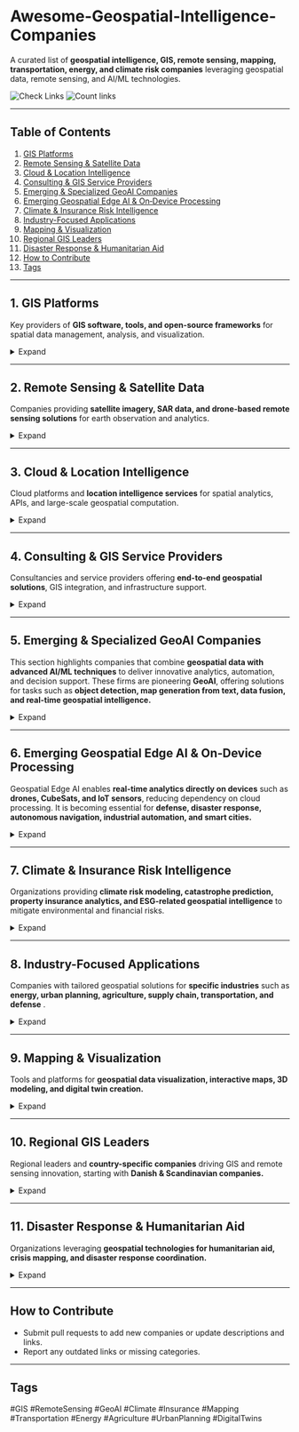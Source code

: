 # Awesome-Geospatial-Intelligence-Companies
A curated list of **geospatial intelligence, GIS, remote sensing, mapping, transportation, energy, and climate risk companies** leveraging geospatial data, remote sensing, and AI/ML technologies.

![Check Links](https://github.com/YanCheng-go/Awesome-Geospatial-Intelligence-Companies/actions/workflows/action.yml/badge.svg)
![Count links](https://img.shields.io/endpoint?url=https://raw.githubusercontent.com/YanCheng-go/Awesome-Geospatial-Intelligence-Companies/master/badges/Count.json)

---

## **Table of Contents**
1. [GIS Platforms](#1-gis-platforms)
2. [Remote Sensing & Satellite Data](#2-remote-sensing--satellite-data)
3. [Cloud & Location Intelligence](#3-cloud--location-intelligence)
4. [Consulting & GIS Service Providers](#4-consulting--gis-service-providers)
5. [Emerging & Specialized GeoAI Companies](#5-emerging--specialized-geoai-companies)
6. [Emerging Geospatial Edge AI & On‑Device Processing](#6-emerging-geospatial-edge-ai--ondevice-processing)
7. [Climate & Insurance Risk Intelligence](#7-climate--insurance-risk-intelligence)
8. [Industry-Focused Applications](#8-industry-focused-applications)
9. [Mapping & Visualization](#9-mapping--visualization)
10. [Regional GIS Leaders](#10-regional-gis-leaders)
11. [Disaster Response & Humanitarian Aid](#11-disaster-response--humanitarian-aid)
12. [How to Contribute](#how-to-contribute)
13. [Tags](#tags)
---

## 1. GIS Platforms

Key providers of **GIS software, tools, and open-source frameworks** for spatial data management, analysis, and visualization.


<details>
<summary>Expand</summary>

### **1.1 Major GIS Software Companies**
- **[Esri](https://www.esri.com/)** – Creator of ArcGIS, one of the most widely used GIS platforms globally.  
- **[Hexagon AB](https://hexagon.com/)** – Offers ERDAS IMAGINE, GeoMedia, and other geospatial solutions.  
- **[Trimble](https://www.trimble.com/)** – Known for GPS/GNSS hardware and GIS software.  
- **[Autodesk](https://www.autodesk.com/)** – Provides AutoCAD Map 3D and geospatial integrations.  
- **[Bentley Systems](https://www.bentley.com/)** – Infrastructure-focused GIS solutions with Bentley Map.

### **1.2 Open-Source & Community-Driven GIS**
- **[QGIS Project](https://qgis.org/)** – Maintains the open-source QGIS desktop and server platform.  
- **[OpenStreetMap (OSM)](https://www.openstreetmap.org/)** – Community-driven mapping platform.  
- **[OSGeo](https://www.osgeo.org/)** – Umbrella foundation for open-source geospatial software (GDAL, PROJ, PostGIS).  
- **[GeoServer](https://geoserver.org/)** – Open-source server for sharing and editing geospatial data.  
- **[PostGIS](https://postgis.net/)** – Spatial database extender for PostgreSQL enabling advanced geospatial queries and analysis.  
- **[Pangeo](https://pangeo.io/)** – Open science platform for big-data oceanographic and atmospheric analysis using Python, xarray, Dask, and cloud backends.
- **[MapLibre](https://maplibre.org/)** – Open-source alternative to Mapbox GL for vector maps.
- **[GeoNode](https://geonode.org/)** – Open-source platform for geospatial content management.

</details>

---

## 2. Remote Sensing & Satellite Data

Companies providing **satellite imagery, SAR data, and drone-based remote sensing solutions** for earth observation and analytics.

<details>
<summary>Expand</summary>

### **2.1 Satellite Imagery & Analytics**
- **[Planet Labs](https://www.planet.com/)** – Specializes in daily, high-resolution satellite imagery.  
- **[Maxar Technologies](https://www.maxar.com/)** – Provides WorldView and GeoEye satellite imagery.  
- **[Airbus Defence and Space](https://www.intelligence-airbusds.com/)** – Offers SPOT and Pleiades satellite imagery.  
- **[BlackSky](https://www.blacksky.com/)** – Delivers real-time geospatial intelligence from satellites.
- **[ICEYE](https://www.iceye.com/)** – Operates a SAR satellite constellation for all-weather, day/night Earth observation.
- **[Hydrosat](https://hydrosat.com/)** – Provides thermal infrared satellite imagery for agriculture, climate, and water stress analytics.
- **[SkyWatch](https://www.skywatch.com/)** – Satellite imagery marketplace and API for developers.
- **[UP42](https://up42.com/)** – Geospatial data marketplace with analytics pipelines.
- **[Capella Space](https://www.capellaspace.com/)** – High-resolution SAR imagery provider.
- **[Satellogic](https://satellogic.com/)** – Affordable high-frequency satellite imagery.
- **[Spire](https://spire.com/)** – Satellite data for weather, maritime, and aviation.
- **[SkyFi](https://skyfi.com/)** – Affordable on-demand satellite imagery.
- **[Satellite Vu](https://www.satellitevu.com/)** – Thermal infrared imaging for energy efficiency and climate applications.

### **2.2 Drone Applications & Software**
- **[Pix4D](https://www.pix4d.com/)** – Leading photogrammetry software for mapping, 3D modeling, and agriculture.
- **[Skydio](https://www.skydio.com/)** – Autonomous drone technology and AI-driven mapping solutions.
- **[Parrot](https://www.parrot.com/)** – Drones with integrated mapping and analytics software for agriculture and construction.
- **[Propeller Aero](https://www.propelleraero.com/)** – Drone mapping and analytics platform for construction and mining.
- **[senseFly](https://ageagle.com/)** – Fixed-wing drone solutions with photogrammetry and surveying applications.
- **[Airware (Delair acquired)](https://delair.aero/)** – Drone analytics platform for construction, mining, and insurance.
- **[Skycatch](https://skycatch.com/)** – High-precision drone data platform for 3D mapping and construction sites.
- **[DroneHarmony](https://www.droneharmony.com/)** – Automated flight planning and 3D modeling for industrial inspections.
- **[DroneDeploy](https://www.dronedeploy.com/)** – Reality‑capture platform converting drone and ground imagery into 2D/3D maps, models, and analytics for construction, agriculture, mining, and utilities.
- **[AirMap](https://www.airmap.com/)** – Drone airspace intelligence and UTM platform for safe, compliant flight operations.
- **[OpenDroneMap](https://www.opendronemap.org/)** – Open-source toolkit (WebODM/NodeODM/CloudODM) for mapping and 3D reconstruction from aerial imagery.
- **[Dronelink](https://www.dronelink.com/)** – Cross-platform mission planning and automated flight control software for mapping, inspections, and photogrammetry with DJI, Parrot, and Autel drones.
- **[Agisoft Metashape](https://www.agisoft.com/)** – Professional photogrammetry software for processing aerial imagery into orthomosaics, 3D models, and point clouds.

</details>

---

## 3. Cloud & Location Intelligence

Cloud platforms and **location intelligence services** for spatial analytics, APIs, and large-scale geospatial computation.

<details>
<summary>Expand</summary>

- **[Google Earth Engine](https://earthengine.google.com/)** – Cloud platform for planetary-scale geospatial analysis.  
- **[HERE Technologies](https://www.here.com/)** – Location-based services and mapping solutions.  
- **[Microsoft Azure Maps](https://azure.microsoft.com/en-us/products/azure-maps)** – Location intelligence and mapping APIs on Azure.  
- **[Foursquare](https://foursquare.com/)** – Location data and analytics platform for enterprises.
- **[Mapbox](https://www.mapbox.com/)** – Provides mapping APIs, SDKs, and geospatial services with open-source components. 
- **[Carto](https://carto.com/)** – Cloud-based platform for GIS, location intelligence, and spatial analytics.  
- **[TomTom](https://www.tomtom.com/)** – Navigation and real-time traffic services.

</details>

---

## 4. Consulting & GIS Service Providers
Consultancies and service providers offering **end-to-end geospatial solutions**, GIS integration, and infrastructure support.

<details>
<summary>Expand</summary>

- **[Fugro](https://www.fugro.com/)** – Geospatial and geotechnical solutions for energy and infrastructure.  
- **[AECOM](https://www.aecom.com/)** – Engineering, environmental, and GIS services.  
- **[GeoDecisions](https://www.geodecisions.com/)** – GIS consulting and IT integration services.  
- **[1Spatial](https://1spatial.com/)** – Location data management and validation solutions.
- **[Tetra Tech](https://www.tetratech.com/)** – Global consulting with GIS and remote sensing services.
- **[WSP Global](https://www.wsp.com/en-us/)** – Engineering and environmental consulting with strong GIS capabilities.
- **[Stantec](https://www.stantec.com/en)** – Design and engineering firm with GIS and geospatial services.
- **[RPS Group](https://www.rpsgroup.com/)** – Environmental and geospatial consulting.
- **[Sintef](https://www.sintef.no/en/)** – Scandinavian research organization with geospatial and environmental analytics.
- **[Jacobs](https://www.jacobs.com/)** – Engineering and consulting services with advanced GIS capabilities.
- **[HDR](https://www.hdrinc.com/)** – Engineering, architecture, and geospatial consulting.
- **[GHD](https://www.ghd.com/)** – Global engineering consultancy with GIS and spatial planning solutions.
- **[CH2M (Jacobs)](https://www.jacobs.com/)** – Infrastructure and GIS consulting.
- **[ERM](https://www.erm.com/)** – Environmental resources management with geospatial data services.
- **[CGI](https://www.cgi.com/en/technologies/geospatial-services)** – Global IT consultancy offering end-to-end GIS solutions, Esri integrations, EO data processing, and cloud geospatial platforms like GeoData360 for public sector, defense, and utilities.
- **[RMSI](https://www.rmsi.com/)** – GIS and geospatial technology consultancy specializing in mapping, analytics, and infrastructure for utilities, telecom, and agriculture.
- **[Exprodat](https://www.exprodat.com/)** – Esri Gold Partner focused on GIS solutions for the oil & gas sector.
- **[GeoCGI](https://geocgi.com/)** – Esri Gold Partner delivering GIS implementation, data integration, and geospatial support for defense and utilities.
- **[East View Geospatial](https://geospatial.com/)** – Data and mapping services provider, offering global geospatial datasets and ArcGIS-ready content.

</details>

---

## 5. Emerging & Specialized GeoAI Companies
This section highlights companies that combine **geospatial data with advanced AI/ML techniques** to deliver innovative analytics, automation, and decision support. These firms are pioneering **GeoAI**, offering solutions for tasks such as **object detection, map generation from text, data fusion, and real-time geospatial intelligence.**

<details>
<summary>Expand</summary>

- **[Development Seed](https://developmentseed.org/)** – Open-source geospatial AI and data pipelines.  
- **[Wherobots](https://wherobots.com/)** – Cloud-native geospatial AI and analytics solutions.  
- **[FlyPix AI](https://flypix.ai/)** – Aerial imagery analytics and AI-powered geospatial solutions.    
- **[Sparkgeo](https://sparkgeo.com/)** – Geospatial data engineering and consultancy.  
- **[Unearth AI](https://lnkd.in/gMm7zVG3)** – AI-powered geospatial insights platform.  
- **[textomap](https://www.textomap.com/)** – Creates maps from text descriptions using AI.  
- **[OSM-GPT](https://lnkd.in/gzce_Pmk)** – Integrates OpenStreetMap data with AI-based queries.  
- **[MapsGPT](https://www.mapsgpt.com/)** – Conversational AI for geospatial map creation.
- **[SeerAI](https://www.seer.ai/)** – AI-powered geospatial intelligence and data fusion platform, with deep integration into Esri’s ArcGIS ecosystem.
- **[SpaceKnow](https://spaceknow.com/)** – Satellite data analytics APIs for economic and industrial insights, leveraging AI and machine learning to monitor global economic activity, infrastructure, and supply chains.

</details>

---
## 6. Emerging Geospatial Edge AI & On‑Device Processing
Geospatial Edge AI enables **real-time analytics directly on devices** such as **drones, CubeSats, and IoT sensors**, reducing dependency on cloud processing. It is becoming essential for **defense, disaster response, autonomous navigation, industrial automation, and smart cities.**

<details>
<summary>Expand</summary>
  
### **6.1 Drone & Satellite Edge AI**
- **[Dropla](https://www.startus-insights.com/innovators-guide/edge-ai-companies/)** – Sensor fusion and AI on drones for **hazard detection** (e.g., landmines) in remote areas.  
- **[KP Labs](https://en.wikipedia.org/wiki/KP_Labs)** – Developer of **Antelope & Leopard onboard AI processors** for CubeSats, enabling image analysis in space.  
- **[Skycatch](https://skycatch.com/)** – Drone automation platform with **EdgeServer** for local aerial data processing.  
- **[Overwatch Imaging](https://www.overwatchimaging.com/)** – **Real-time onboard vision AI** for ISR and precision mapping missions.  
- **[Exyn Technologies](https://www.exyn.com/drone-surveying-and-mapping/)** – Autonomous drones with **survey-grade 3D mapping AI** running fully onboard.  
- **[Edge Autonomy](https://edgeautonomy.io/)** – Long-endurance UAVs with **on-device AI for reconnaissance and ISR**.  
- **[Reveal Technology](https://www.revealtech.ai/)** – **Tactical edge AI** for generating 3D models and vision analytics in the field.  
- **[Farsight Vision](https://en.wikipedia.org/wiki/Farsight_Vision)** – UAV-based **on-host geospatial analytics** for conflict and disaster zones.

### **6.2 Edge AI Runtime Platforms**
- **[Latent AI](https://latentai.com/)** – Offers **LEIP**, a lightweight runtime engine to optimize AI models for drones, robots, and IoT sensors.  
- **[Blackshark.ai](https://blackshark.ai/)** – Provides **REVEAL™ and REPLIKA™** platforms, capable of deploying AI models at the edge.

### **6.3 Defense-Grade Edge AI**
- **[Auterion](https://auterion.com/)** – Developer of **Skynode**, a drone AI module with **jam-resistant, autonomous tracking**; recently awarded a $50M contract for military-grade AI drones.  
- **[Helsing](https://helsing.ai/)** – Builds **AI navigation systems** for drones and aircraft operating in GPS-denied environments.  

### **6.4 Integrated Edge Mapping Workflows**
- **[Field](https://www.commercialuavnews.com/how-field-provides-value-through-cutting-edge-geospatial-technology-and-partnerships)** – Provides **edge-based data capture and processing** for industrial surveys and remote operations.

### **6.5 IoT & Sensor Edge AI**
- **[Litmus Automation](https://www.litmus.io/)** – Edge computing for **IoT sensors and industrial equipment**, enabling location-aware analytics.  
- **[Akenza](https://akenza.io/)** – IoT edge platform providing **real-time location and sensor-based analytics** for smart cities.

</details>

---

## 7. Climate & Insurance Risk Intelligence
Organizations providing **climate risk modeling, catastrophe prediction, property insurance analytics, and ESG-related geospatial intelligence** to mitigate environmental and financial risks.

<details>
<summary>Expand</summary>

### **7.1 Climate & Catastrophe Risk Modeling**
- **[Sust Global](https://www.sustglobal.com/)** – Climate risk analytics with geospatial and climate data.  
- **[Mitiga Solutions](https://mitigasolutions.com/)** – AI-based modeling of climate hazards (wildfires, storms).  
- **[Fathom](https://www.fathom.global/)** – Flood risk modeling and hazard assessment.  
- **[Jupiter Intelligence](https://jupiterintel.com/)** – Climate risk analytics and disaster modeling.  
- **[Cervest](https://cervest.earth/)** – Asset-level climate intelligence for ESG and sustainability.  
- **[One Concern](https://www.oneconcern.com/)** – AI-driven resilience and disaster risk assessment.  
- **[KatRisk](https://www.katrisk.com/)** – Global flood and catastrophe modeling.  
- **[Tomorrow.io](https://www.tomorrow.io/)** – Weather and climate intelligence with geospatial analytics.  
- **[Terrafuse AI](https://www.terrafuse-ai.com/)** – Wildfire risk prediction using AI and satellite data.  
- **[Four Twenty Seven](https://427mt.com/)** – Asset-level climate risk data for finance and insurance.
- **[Climate X](https://climate-x.com/)** – Climate risk analytics leveraging geospatial modeling.
- **[Mitigrate](https://www.mitigrate.com/)** – Climate risk platform that helps businesses and infrastructure projects assess and adapt to climate hazards like floods, storms, and heatwaves.
- **[ETH CLIMADA](https://climada.ethz.ch/)** – Open-source climate adaptation and risk modeling platform developed by ETH Zurich.
- **[Acclimatise](https://www.esgtoday.com/willis-towers-watson-acquires-climate-advisory-and-analytics-provider-acclimatise/)** – Climate risk advisory firm (now part of Willis Towers Watson).
- **[BlueRisk](https://blueriskintel.com/)** – Predictive water risk assessment and monitoring.
- **[XDI (Cross Dependency Initiative)](https://xdi.systems/)** – Infrastructure and climate risk analytics.
- **[First Street Foundation](https://firststreet.org/)** – Climate risk scores for real estate (flood, wildfire, heat).
- **[Floodbase](https://www.floodbase.com/)** – AI-powered, satellite-based flood mapping and parametric insurance.

### **7.2 Insurance & Property Risk Intelligence**
- **[CoreLogic](https://www.corelogic.com/)** – Property risk data for underwriting and catastrophe modeling.
- **[CAPE Analytics](https://capeanalytics.com/)** – AI-powered property risk insights from aerial imagery.
- **[Betterview by Nearmap](https://www.nearmap.com/products/betterview)** – Building condition assessment using AI and imagery.
- **[Arturo](https://www.arturo.ai/)** – Property analytics using aerial and satellite imagery.
- **[ZestyAI](https://www.zesty.ai/)** – Wildfire and climate risk modeling for property insurance.
- **[Kettle Insurance](https://ourkettle.com/)** – AI-based wildfire risk analytics for reinsurers.
- **[Geosite](https://geosite.io/)** – Geospatial data fusion for insurance operations (now part of Descartes Labs).
- **[Riskthinking.AI](https://www.riskthinking.ai/)** – Climate risk platform for finance and asset-level risk scoring.

</details>

---

## 8. Industry-Focused Applications
Companies with tailored geospatial solutions for **specific industries** such as **energy, urban planning, agriculture, supply chain, transportation, and defense** .

<details>
<summary>Expand</summary>

### **8.1 Energy & Utilities**
- **[Electricity Maps](https://www.electricitymaps.com/)** – Real-time platform that visualizes the carbon intensity and energy mix of electricity consumption globally.
- **[WattTime](https://www.watttime.org/)** – Provides grid emissions data and automation tools to reduce carbon footprints.
- **[Carbon Tracker](https://carbontracker.org/)** – Independent think tank using geospatial and financial analysis to track fossil fuel risks.
- **[Open Climate Fix](https://openclimatefix.org/)** – AI-based solar generation forecasting and grid optimization.
- **[Aurora Solar](https://www.aurorasolar.com/)** – Solar energy planning.
- **[Neara](https://neara.com/)** – Digital twin modeling for grid infrastructure.
- **[Orbital Sidekick](https://orbitalsidekick.com/)** – Hyperspectral pipeline and energy monitoring.
- **[Fors A/S](https://fors.dk/)** – Danish utility company leveraging geospatial data for water and energy infrastructure.

### **8.2 Urban Planning, Smart Cities & Engineering**
- **[UrbanFootprint](https://urbanfootprint.com/)** – Urban data platform for planning and resilience.
- **[Sidewalk Labs](https://www.google.com/earth/about/design/)** – Urban innovation using geospatial data.
- **[ArcGIS Urban](https://www.esri.com/en-us/arcgis/products/arcgis-urban/overview)** – 3D planning workflows.
- **[Bentley Systems](https://www.bentley.com/)** – Infrastructure and digital twin solutions.
- **[Trimble](https://www.trimble.com/en)** – GIS, surveying, and construction engineering solutions.
- **[Autodesk](https://www.autodesk.com/)** – CAD, BIM, and infrastructure planning solutions.
- **[Neara](https://neara.com/)** – Digital twins for utility and grid infrastructure.
- **[Fugro](https://www.fugro.com/)** – Geotechnical and geospatial engineering services.
- **[WSP Global](https://www.wsp.com/)** – Infrastructure and engineering consultancy with GIS.

### **8.3 Agriculture, Environment & Supply Chain Intelligence**
- **[Descartes Labs](https://www.descarteslabs.com/)** – AI-driven geospatial analytics for agriculture, commodities, and global supply chains.
- **[eLEAF](https://eleaf.com/)** – Crop growth and water productivity analytics.
- **[Satelligence](https://satelligence.com/)** – Deforestation monitoring and supply chain ESG compliance.
- **[Orbital Insight](https://orbitalinsight.com/)** – Geospatial analytics for supply chain transparency and market intelligence.
- **[Verisk Maplecroft](https://www.maplecroft.com/)** – ESG risk and supply chain intelligence.
- **[CrowdAI](https://www.crowdai.com/)** – AI-driven imagery analytics for agriculture and supply chains.
- **[Resilinc](https://resilinc.ai/)** – Supply chain risk and geospatial mapping.
- **[World Resources Institute (WRI)](https://www.wri.org/)** – Platforms like Global Forest Watch and Resource Watch.
- **[Earth Blox](https://www.earthblox.io/)** – No-code geospatial analysis platform (ESG and agriculture).
- **[Climavision](https://climavision.com/)** – Combines radar with satellite data for weather intelligence.
- **[ClimateAi](https://climate.ai/)** – Climate forecasting for agriculture.
- **[Acclym (formerly Agritask)](https://www.acclym.com/)** – Crop-supply intelligence across millions of hectares.
- **[sourcemap](https://www.sourcemap.com/)** – Supply chain transparency with geospatial data.
- **[Agreena ApS](https://www.agreena.com)** – Soil carbon verification for regenerative agriculture.

### **8.4 Real Estate & Location Intelligence**
- **[Cherre](https://cherre.com/)** – Real estate data integration and analytics.
- **[PlaceIQ](https://www.placeiq.com/)** – Consumer location behavior analytics.
- **[Reonomy](https://www.reonomy.com/)** – Property intelligence for commercial real estate.
- **[Placer.ai](https://www.placer.ai/)** – Retail and foot traffic analytics.

### **8.5 Transportation & Mobility**
- **[Uber](https://www.uber.com/)** – Ride-hailing and urban mobility services.  
- **[Lyft](https://www.lyft.com/)** – Ride-hailing and shared mobility services.  
- **[Grab](https://www.grab.com/)** – Super-app with ride-hailing, mapping, and logistics services.  
- **[DiDi](https://www.didiglobal.com/)** – Ride-hailing, logistics, and urban navigation.  
- **[Bolt](https://bolt.eu/)** – Ride-hailing, scooters, and mobility services.  
- **[Waze](https://www.waze.com/)** – Community-driven traffic and hazard alerts.  
- **[INRIX](https://inrix.com/)** – Real-time traffic and mobility intelligence.  
- **[Iteris](https://www.iteris.com/)** – Smart mobility infrastructure and analytics.  
- **[Moovit](https://moovit.com/)** – Public transit and urban mobility navigation.  
- **[Kongsberg Geospatial](https://kongsberggeospatial.com/)** – Real-time geospatial systems for navigation.
- **[ooono](https://ooono.com/)** – Danish traffic alarm devices and apps.
- **[TomTom](https://www.tomtom.com/)** – Navigation and real-time traffic services.
- **[HERE Technologies](https://www.here.com/)** – Location-based services and mapping solutions.

### **8.6 Defense & Security Geospatial Intelligence**
- **[Palantir](https://www.palantir.com/)** – Data integration and geospatial analytics for defense.  
- **[HawkEye 360](https://www.he360.com/)** – RF signal geolocation and space-based intelligence.  
- **[Preligens](https://www.safran-group.com/companies/safran-ai)** – AI-powered geospatial intelligence.  
- **[ICEYE](https://www.iceye.com/en-us/)** – SAR satellite provider with defense solutions.  
- **[BlackSky](https://www.blacksky.com/)** – Real-time satellite monitoring for defense.  
- **[Orbital Insight](https://www.privateer.com/)** – Geospatial AI for national security.  
- **[Maxar Intelligence](https://www.maxar.com/)** – Satellite imagery and defense intelligence.  
- **[Capella Space](https://www.capellaspace.com/)** – SAR imagery for surveillance.  
- **[EarthDaily Analytics](https://earthdaily.com/)** – Satellite data analytics for security.

</details>

---

## 9. Mapping & Visualization
Tools and platforms for **geospatial data visualization, interactive maps, 3D modeling, and digital twin creation.**


<details>
<summary>Expand</summary>

### **9.1 General Mapping Tools**
- **[Atlist](https://www.atlist.com/)** – Custom map-building platform for websites and businesses.  
- **[Proxi](https://www.proxi.co/)** – Interactive and shareable map creation tools.  
- **[Felt](https://felt.com/)** – Collaborative mapping tool with real-time editing.  
- **[Mapillary](https://www.mapillary.com/)** – Crowdsourced street-level imagery.  
- **[Kepler.gl](https://kepler.gl/)** – Open-source geospatial visualization library by Uber.  
- **[Deck.gl](https://deck.gl/)** – High-performance WebGL-powered geospatial visualization.

### **9.2 3D Mapping & Digital Twins**
- **[Cesium](https://cesium.com/)** – Open platform for 3D geospatial visualization.  
- **[blackshark.ai](https://blackshark.ai/)** – AI-based 3D mapping from satellite imagery.  
- **[KnoGeo Technologies](https://knogeo.com/)** – 3D mapping and visualization services.  
- **[Matterport](https://matterport.com/)** – 3D building mapping and digital twin creation.

### **9.3 Indoor Mapping**
- **[Pointr](https://www.pointr.tech/)** – Indoor positioning and wayfinding solutions.  
- **[Mapsted](https://mapsted.com/)** – Indoor navigation and mapping services.  
- **[NextBillion.ai](https://nextbillion.ai/)** – Custom mapping, routing, and mobility platforms.
- **[NavVis](https://www.navvis.com/)** – Indoor mapping and digital twins.

</details>

---

## 10. Regional GIS Leaders
Regional leaders and **country-specific companies** driving GIS and remote sensing innovation, starting with **Danish & Scandinavian companies.**

<details>
<summary>Expand</summary>

### **9.1 Danish & Scandinavian Companies**
- **[COWI](https://www.cowi.com/)** – Engineering consultancy with GIS expertise.  
- **[DHI Group](https://www.dhigroup.com/)** – Environmental engineering, remote sensing, and GIS analytics.  
- **[Septima](https://septima.dk/)** – Danish GIS consultancy focused on open data and web GIS.  
- **[Scalgo](https://scalgo.com/)** – Terrain analysis, hydrological modeling, and scalable geospatial algorithms.  
- **[I•GIS A/S](https://www.i-gis.dk/)** – Danish provider of GIS software and services.
- **[Geoinfo A/S](https://www.geoinfo.dk/)** – Official Esri partner in Denmark.
- **[NIRAS](https://www.niras.com/)** – Danish engineering firm with GIS and remote sensing expertise.

</details>

---

## 11. Disaster Response & Humanitarian Aid
Organizations leveraging **geospatial technologies for humanitarian aid, crisis mapping, and disaster response coordination.**

<details>
<summary>Expand</summary>

- **[MapAction](https://mapaction.org/)** – Crisis mapping for humanitarian response.  
- **[Flowminder](https://www.flowminder.org/)** – Mobility data and geospatial analysis for aid.  
- **[Humanitarian OpenStreetMap Team (HOT)](https://www.hotosm.org/)** – Crowdsourced mapping for disaster relief.  

</details>

---

## **How to Contribute**
- Submit pull requests to add new companies or update descriptions and links.
- Report any outdated links or missing categories.

---

## **Tags**
#GIS #RemoteSensing #GeoAI #Climate #Insurance #Mapping #Transportation #Energy #Agriculture #UrbanPlanning #DigitalTwins
